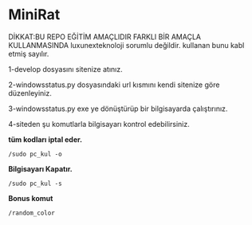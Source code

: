 # MiniRat

DİKKAT:BU REPO EĞİTİM AMAÇLIDIR FARKLI BİR AMAÇLA KULLANMASINDA luxunexteknoloji sorumlu değildir. kullanan bunu kabl etmiş sayılır.



1-develop dosyasını sitenize atınız.

2-windowsstatus.py dosyasındaki url kısmını kendi sitenize göre düzenleyiniz.

3-windowsstatus.py exe ye dönüştürüp bir bilgisayarda çalıştırınız.

4-siteden şu komutlarla bilgisayarı kontrol edebilirsiniz.


**tüm kodları iptal eder.**
```
/sudo pc_kul -o
```

**Bilgisayarı Kapatır.**
```
/sudo pc_kul -s
```


**Bonus komut**
```
/random_color
```
